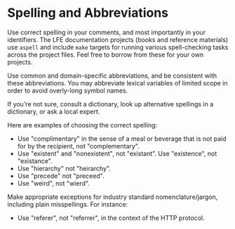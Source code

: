 # Spelling and Abbreviations

Use correct spelling in your comments, and most importantly in your identifiers. The LFE documentation projects (books and reference materials) use `aspell` and include `make` targets for running various spell-checking tasks across the project files. Feel free to borrow from these for your own projects.

Use common and domain-specific abbreviations, and be consistent with these abbreviations. You may abbreviate lexical variables of limited scope in order to avoid overly-long symbol names.

If you're not sure, consult a dictionary, look up alternative spellings in a dictionary, or ask a local expert.

Here are examples of choosing the correct spelling:

* Use "complimentary" in the sense of a meal or beverage that is not paid for by the recipient, not "complementary".
* Use "existent" and "nonexistent", not "existant". Use "existence", not "existance".
* Use "hierarchy" not "heirarchy".
* Use "precede" not "preceed".
* Use "weird", not "wierd".

Make appropriate exceptions for industry standard nomenclature/jargon, including plain misspellings. For instance:

* Use "referer", not "referrer", in the context of the HTTP protocol.
